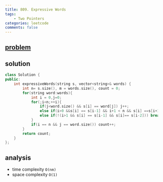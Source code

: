 ```yaml
---
title: 809. Expressive Words
tags:
    - Two Pointers
categories: leetcode
comments: false
---
```


## [problem](https://leetcode.com/problems/expressive-words/)

## solution
```c++
class Solution {
public:
    int expressiveWords(string s, vector<string>& words) {
        int n= s.size(), m = words.size(), count = 0;
        for(string word:words){
            int i = 0,j=0;
            for(;i<n;++i){
                if(j<word.size() && s[i] == word[j]) j++;
                else if(i>0 &&s[i] == s[i-1] && i+1 < n && s[i] ==s[i+1]) i++;
                else if(!(i>1 && s[i] == s[i-1] && s[i]== s[i-2])) break;
            }
            if(i == n && j == word.size()) count++;
        }
        return count;
    }
};
```
## analysis
- time complexity `O(nm)`
- space complexity `O(1)`


